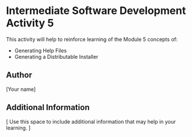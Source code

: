 # Intermediate Software Development Activity 5

This activity will help to reinforce learning of the Module 5 concepts of:

- Generating Help Files
- Generating a Distributable Installer

## Author

[Your name]

## Additional Information

[ Use this space to include additional information that may help in your learning. ]
